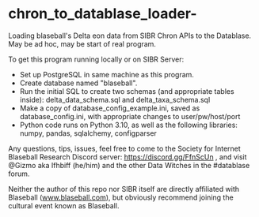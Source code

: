 # chron_to_datablase_loader-
Loading blaseball's Delta eon data from SIBR Chron APIs to the Datablase.  May be ad hoc, may be start of real program.

To get this program running locally or on SIBR Server:
-  Set up PostgreSQL in same machine as this program.
-  Create database named "blaseball".
-  Run the initial SQL to create two schemas (and appropriate tables inside): delta_data_schema.sql and delta_taxa_schema.sql
-  Make a copy of database_config_example.ini, saved as database_config.ini, with appropriate changes to user/pw/host/port
-  Python code runs on Python 3.10, as well as the following libraries: numpy, pandas, sqlalchemy, configparser

Any questions, tips, issues, feel free to come to the Society for Internet Blaseball Research Discord server: https://discord.gg/FfnScUn , 
and visit @Gizmo aka Ifhbiff (he/him) and the other Data Witches in the #datablase forum.

Neither the author of this repo nor SIBR itself are directly affiliated with Blaseball (www.blaseball.com), but obviously recommend joining the cultural event known as Blaseball.

